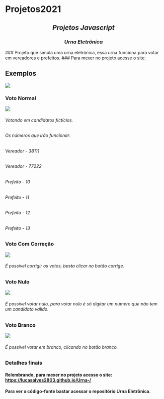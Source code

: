 # Projetos2021
<h2 align="center" >  <i> Projetos Javascript </i> </h2>

<h3 align='center'>  <i> Urna Eletrônica </i> </h3>
### Projeto que simula uma urna eletrônica, essa urna funciona para votar em vereadores e prefeitos.
### Para mexer no projeto acesse o site: <https://lucasalves2803.github.io/Urna-/>

## Exemplos

![](https://github.com/LucasAlves2803/Projetos2021/blob/f701274df9ac9e3322889b467e65b4098f338a17/Urna%20Eletr%C3%B4nica/Imagens/Urna.png)

### Voto Normal
![](https://github.com/LucasAlves2803/Projetos2021/blob/f8c336934ca94d76162602805760277f4d88356f/Urna%20Eletr%C3%B4nica/Gifs/Voto%20confirmado2.gif)
###### Votando em candidatos fictícios.
###### Os números que irão funcionar: 
######   Vereador - 38111 
######   Vereador - 77222
######   Prefeito - 10
######   Prefeito - 11
######   Prefeito - 12
######   Prefeito - 13

### Voto Com Correção
![](https://github.com/LucasAlves2803/Projetos2021/blob/da875a468d48fe624104ea4459ddc804baad0933/Urna%20Eletr%C3%B4nica/Gifs/voto%20nulo.gif)
###### É possível corrigir os votos, basta clicar no botão corrige.

### Voto Nulo
![](https://github.com/LucasAlves2803/Projetos2021/blob/06e7fbee4b9e26f0bde504712b469d2e72e14a6d/Urna%20Eletr%C3%B4nica/Gifs/voto%20nulo%20(1).gif)

###### É possivel votar nulo, para votar nulo é só digitar um número que não tem um candidato válido.

### Voto Branco
![](https://github.com/LucasAlves2803/Projetos2021/blob/da875a468d48fe624104ea4459ddc804baad0933/Urna%20Eletr%C3%B4nica/Gifs/voto%20em%20branco.gif)
###### É possível votar em branco, clicando no botão branco.


### Detalhes finais
#### Relembrando, para mexer no projeto acesse o site: <https://lucasalves2803.github.io/Urna-/>
#### Para ver o código-fonte bastar acessar o repositório Urna Eletrônica.
